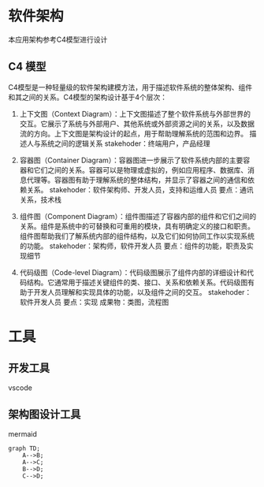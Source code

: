 # 软件架构
本应用架构参考C4模型进行设计
## C4 模型
C4模型是一种轻量级的软件架构建模方法，用于描述软件系统的整体架构、组件和其之间的关系。C4模型的架构设计基于4个层次：

1. 上下文图（Context Diagram）：上下文图描述了整个软件系统与外部世界的交互。它展示了系统与外部用户、其他系统或外部资源之间的关系，以及数据流的方向。上下文图是架构设计的起点，用于帮助理解系统的范围和边界。
描述人与系统之间的逻辑关系
stakehoder：终端用户，产品经理

2. 容器图（Container Diagram）：容器图进一步展示了软件系统内部的主要容器和它们之间的关系。容器可以是物理或虚拟的，例如应用程序、数据库、消息代理等。容器图有助于理解系统的整体结构，并显示了容器之间的通信和依赖关系。
stakehoder：软件架构师、开发人员，支持和运维人员
要点：通讯关系，技术栈


3. 组件图（Component Diagram）：组件图描述了容器内部的组件和它们之间的关系。组件是系统中的可替换和可重用的模块，具有明确定义的接口和职责。组件图帮助我们了解系统内部的组件结构，以及它们如何协同工作以实现系统的功能。
stakehoder：架构师，软件开发人员
要点：组件的功能，职责及实现细节

4. 代码级图（Code-level Diagram）：代码级图展示了组件内部的详细设计和代码结构。它通常用于描述关键组件的类、接口、关系和依赖关系。代码级图有助于开发人员理解和实现具体的功能，以及组件之间的交互。
stakehoder：软件开发人员
要点：实现
成果物：类图，流程图

# 工具
## 开发工具
vscode
## 架构图设计工具
mermaid
```mermaid
graph TD;
    A-->B;
    A-->C;
    B-->D;
    C-->D;
```